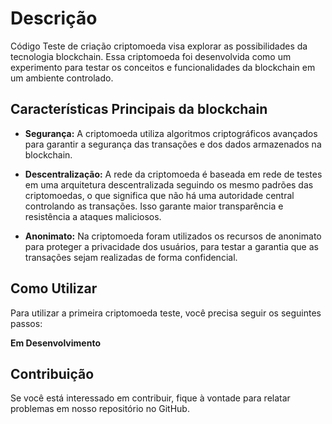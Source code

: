 # Descrição

Código Teste de criação  criptomoeda visa explorar as possibilidades da tecnologia blockchain. Essa criptomoeda foi desenvolvida como um experimento para testar os conceitos e funcionalidades da blockchain em um ambiente controlado.

## Características Principais da blockchain

- **Segurança:** A criptomoeda utiliza algoritmos criptográficos avançados para garantir a segurança das transações e dos dados armazenados na blockchain.

- **Descentralização:** A rede da criptomoeda é baseada em rede de testes em uma arquitetura descentralizada seguindo os mesmo padrões das criptomoedas, o que significa que não há uma autoridade central controlando as transações. Isso garante maior transparência e resistência a ataques maliciosos.


- **Anonimato:** Na criptomoeda foram utilizados os recursos de anonimato para proteger a privacidade dos usuários, para testar a garantia que as transações sejam realizadas de forma confidencial.

## Como Utilizar

Para utilizar a primeira criptomoeda teste, você precisa seguir os seguintes passos:

**Em Desenvolvimento**

## Contribuição

Se você está interessado em contribuir, fique à vontade para relatar problemas em nosso repositório no GitHub.
